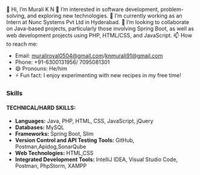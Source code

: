 👋 Hi, I’m Murali K N 
👀 I’m interested in software development, problem-solving, and exploring new technologies.
🌱 I’m currently working as an Intern at Nunc Systems Pvt Ltd in Hyderabad.
💞️ I’m looking to collaborate on Java-based projects, particularly those involving Spring Boot, as well as web development projects using PHP, HTML/CSS, and JavaScript.
📫 How to reach me:
  - Email: muraliroyal0504@gmail.com/knmurali91@gmail.com
  - Phone: +91-6300131956/ 7095081301
- 😄 Pronouns: He/him
- ⚡ Fun fact: I enjoy experimenting with new recipes in my free time!

<!---
Murali1234-kn/Murali1234-kn is a ✨ special ✨ repository because its `README.md` (this file) appears on your GitHub profile.
You can click the Preview link to take a look at your changes.
--->

### Skills
#### TECHNICAL/HARD SKILLS:

- **Languages:** Java, PHP, HTML, CSS, JavaScript, jQuery
- **Databases:** MySQL
- **Frameworks:** Spring Boot, Slim
- **Version Control and API Testing Tools:** GitHub, Postman,Apidog,SonarQube
- **Web Technologies:** HTML,CSS
- **Integrated Development Tools:** IntelliJ IDEA, Visual Studio Code, Postman, PhpStorm, XAMPP
